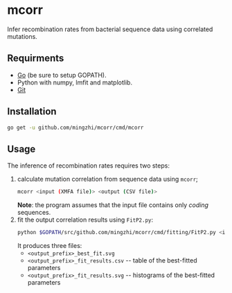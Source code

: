 # mcorr
Infer recombination rates from bacterial sequence data using correlated mutations.

## Requirments
* [Go](https://golang.org/) (be sure to setup GOPATH).
* Python with numpy, lmfit and matplotlib.
* [Git](https://git-scm.com/)
## Installation
```sh
go get -u github.com/mingzhi/mcorr/cmd/mcorr
```

## Usage
The inference of recombination rates requires two steps:
1. calculate mutation correlation from sequence data using `mcorr`;
    ```sh
    mcorr <input (XMFA file)> <output (CSV file)>
    ```
    **Note**: the program assumes that the input file contains only *coding* sequences.
2. fit the output correlation results using `FitP2.py`:
    ```sh
    python $GOPATH/src/github.com/mingzhi/mcorr/cmd/fitting/FitP2.py <input (mcorr output file)> <output prefix>
    ```
    It produces three files:
    * `<output_prefix>_best_fit.svg`
    * `<output_prefix>_fit_results.csv` -- table of the best-fitted parameters
    * `<output_prefix>_fit_results.svg` -- histograms of the best-fitted parameters